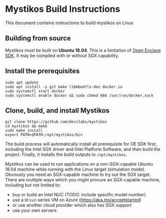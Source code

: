 # Mystikos Build Instructions

This document contains instructions to build mystikos on Linux

## Building from source

Mystikos *must* be built on **Ubuntu 18.04**. This is a limitation of [Open
Enclave SDK](github.com/openenclave/openenclave). It may be compiled with or
without SGX capability.

## Install the prerequisites

```
sudo apt update
sudo apt install -y git make libmbedtls-dev docker.io
sudo systemctl start docker
sudo systemctl enable docker && sudo chmod 666 /var/run/docker.sock
```

## Clone, build, and install Mystikos

```
git clone https://github.com/deislabs/mystikos
cd mystikos && make
sudo make install
export PATH=$PATH:/opt/mystikos/bin
```

The build process will automatically install all prerequisite for OE SDK first,
including the Intel SGX driver and Intel Platform Software, and then build the
project. Finally, it installs the build outputs to `/opt/mystikos`.

Mystikos can be used to run applications on a non-SGX-capable Ubuntu 18.04
machine while running with the Linux target (simulation mode). Obviously you
need an SGX-capable machine to try out the SGX target. There are multiple ways
which you might procure an SGX-capable machine, including but not limited to:
- buy or build an Intel NUC (TODO: include specific model number)
- use a `DCsv2`-series VM on Azure (https://aka.ms/accgetstarted)
- or use another cloud provider which also has SGX support
- use your own servers
